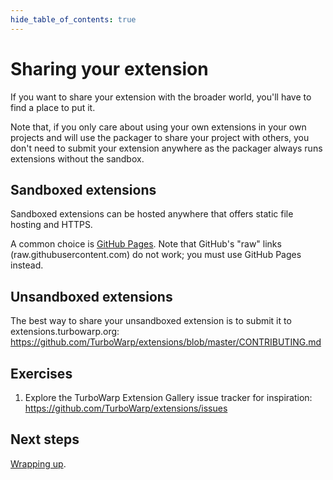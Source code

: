 ```yaml
---
hide_table_of_contents: true
---
```


# Sharing your extension

If you want to share your extension with the broader world, you'll have to find a place to put it.

Note that, if you only care about using your own extensions in your own projects and will use the packager to share your project with others, you don't need to submit your extension anywhere as the packager always runs extensions without the sandbox.

## Sandboxed extensions

Sandboxed extensions can be hosted anywhere that offers static file hosting and HTTPS.

A common choice is [GitHub Pages](https://pages.github.com/). Note that GitHub's "raw" links (raw.githubusercontent.com) do not work; you must use GitHub Pages instead.

## Unsandboxed extensions

The best way to share your unsandboxed extension is to submit it to extensions.turbowarp.org: https://github.com/TurboWarp/extensions/blob/master/CONTRIBUTING.md

## Exercises

1. Explore the TurboWarp Extension Gallery issue tracker for inspiration: https://github.com/TurboWarp/extensions/issues

## Next steps

[Wrapping up](./wrapping-up).
